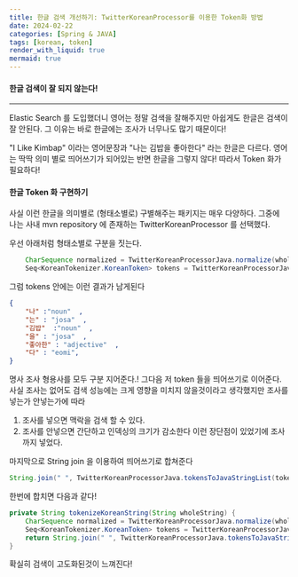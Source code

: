 ```yaml
---
title: 한글 검색 개선하기: TwitterKoreanProcessor를 이용한 Token화 방법
date: 2024-02-22
categories: [Spring & JAVA]
tags: [korean, token]
render_with_liquid: true
mermaid: true
---
```

#### 한글 검색이 잘 되지 않는다!
---
Elastic Search 를 도입했더니 영어는 정말 검색을 잘해주지만 아쉽게도 한글은 검색이 잘 안된다. 그 이유는 바로 한글에는 조사가 너무나도 많기 때문이다!

"I Like Kimbap" 이라는 영어문장과 "나는 김밥을 좋아한다" 라는 한글은 다르다. 영어는 딱딱 의미 별로 띄어쓰기가 되어있는 반면 한글을 그렇지 않다! 따라서 Token 화가 필요하다!

#### 한글 Token 화 구현하기
사실 이런 한글을 의미별로 (형태소별로) 구별해주는 패키지는 매우 다양하다. 그중에 나는 사내 mvn repository 에 존재하는 TwitterKoreanProcessor 를 선택했다.

우선 아래처럼 형태소별로 구분을 짓는다.
```java
	CharSequence normalized = TwitterKoreanProcessorJava.normalize(wholeString);
	Seq<KoreanTokenizer.KoreanToken> tokens = TwitterKoreanProcessorJava.tokenize(normalized);
```

그럼 tokens 안에는 이런 결과가 남게된다
```json
{
	"나" :"noun"  ,
	"는" : "josa"  ,
	"김밥"  :"noun"  ,
	"을" : "josa"  ,
	"좋아한" : "adjective"  ,
	"다" : "eomi",
}
```
명사 조사 형용사를 모두 구분 지어준다.! 그다음 저 token 들을 띄어쓰기로 이어준다. 사실 조사는 없어도 검색 성능에는 크게 영향을 미치지 않을것이라고 생각했지만 조사를 넣는가 안넣는가에 따라 
1. 조사를 넣으면 맥락을 검색 할 수 있다.
2. 조사를 안넣으면 간단하고 인덱싱의 크기가 감소한다
이런 장단점이 있었기에 조사까지 넣었다.

마지막으로 String join 을 이용하여 띄어쓰기로 합쳐준다
```java
String.join(" ", TwitterKoreanProcessorJava.tokensToJavaStringList(tokens));
```

한번에 합치면 다음과 같다!

```java
private String tokenizeKoreanString(String wholeString) {
	CharSequence normalized = TwitterKoreanProcessorJava.normalize(wholeString);
	Seq<KoreanTokenizer.KoreanToken> tokens = TwitterKoreanProcessorJava.tokenize(normalized);
	return String.join(" ", TwitterKoreanProcessorJava.tokensToJavaStringList(tokens));
}
```

확실히 검색이 고도화된것이 느껴진다!